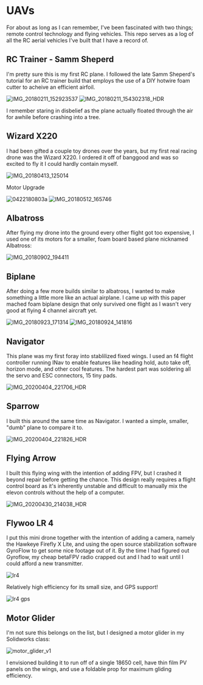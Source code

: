 # UAVs
For about as long as I can remember, I've been fascinated with two things; remote control technology and flying vehicles.
This repo serves as a log of all the RC aerial vehicles I've built that I have a record of.

## RC Trainer - Samm Sheperd
I'm pretty sure this is my first RC plane. I followed the late Samm Sheperd's tutorial for an RC trainer build that employs the use of a DIY hotwire foam cutter to acheive an efficient airfoil.

![IMG_20180211_152923537](https://github.com/pyroinventor/UAVs/assets/77114423/b830e027-0a5a-43e7-af32-a49efbad9454)
![IMG_20180211_154302318_HDR](https://github.com/pyroinventor/UAVs/assets/77114423/18e0aa63-7021-4fc7-83d7-31db3e5d2db2)

I remember staring in disbelief as the plane actually floated through the air for awhile before crashing into a tree.

## Wizard X220
I had been gifted a couple toy drones over the years, but my first real racing drone was the Wizard X220. I ordered it off of banggood and was so excited to fly it I could hardly contain myself.

![IMG_20180413_125014](https://github.com/pyroinventor/UAVs/assets/77114423/610b0da3-8efa-420a-b9ba-feb8fd4fd750) 

Motor Upgrade

![0422180803a](https://github.com/pyroinventor/UAVs/assets/77114423/69d8f203-8c58-4cd8-af86-aadb1606ef91) 
![IMG_20180512_165746](https://github.com/pyroinventor/UAVs/assets/77114423/0ad55c6c-3cc9-4cf4-9b5b-3dfd5fb53228)

## Albatross
After flying my drone into the ground every other flight got too expensive, I used one of its motors for a smaller, foam board based plane nicknamed Albatross:

![IMG_20180902_194411](https://github.com/pyroinventor/UAVs/assets/77114423/6fcf2000-97f9-498c-9253-c5036e4b13e3)

## Biplane
After doing a few more builds similar to albatross, I wanted to make something a little more like an actual airplane. I came up with this paper mached foam biplane design that only survived one flight as I wasn't very good at flying 4 channel aircraft yet.

![IMG_20180923_171314](https://github.com/pyroinventor/UAVs/assets/77114423/5eb648cd-e2e3-4a5f-8229-dc1e3be11e0a)
![IMG_20180924_141816](https://github.com/pyroinventor/UAVs/assets/77114423/317fbe84-6943-4b6d-be17-981e4a09a4b2)

## Navigator
This plane was my first foray into stablilized fixed wings. I used an f4 flight controller running INav to enable features like heading hold, auto take off, horizon mode, and other cool features. The hardest part was soldering all the servo and ESC connectors, 15 tiny pads.

![IMG_20200404_221706_HDR](https://github.com/pyroinventor/UAVs/assets/77114423/ccd49b6d-9751-4635-a190-fe39bbbcf744)

## Sparrow
I built this around the same time as Navigator. I wanted a simple, smaller, "dumb" plane to compare it to.

![IMG_20200404_221826_HDR](https://github.com/pyroinventor/UAVs/assets/77114423/0e8e34bc-42c0-4cc6-a9f6-bcaecf818ae0)

## Flying Arrow
I built this flying wing with the intention of adding FPV, but I crashed it beyond repair before getting the chance. This design really requires a flight control board as it's inherently unstable and difficult to manually mix the elevon controls without the help of a computer.

![IMG_20200430_214038_HDR](https://github.com/pyroinventor/UAVs/assets/77114423/fbcfb752-54bf-4d63-b75d-9b24fc770c0d)

## Flywoo LR 4
I put this mini drone together with the intention of adding a camera, namely the Hawkeye Firefly X Lite, and using the open source stabilization software GyroFlow to get some nice footage out of it. By the time I had figured out Gyroflow, my cheap betaFPV radio crapped out and I had to wait until I could afford a new transmitter.

![lr4](https://github.com/pyroinventor/UAVs/assets/77114423/f85d797e-98f3-4d6c-b789-3ce3e46c82ed)

Relatively high efficiency for its small size, and GPS support!

![lr4 gps](https://github.com/pyroinventor/UAVs/assets/77114423/9912f5f8-6234-4061-81a3-81eef5d2b42f)

## Motor Glider
I'm not sure this belongs on the list, but I designed a motor glider in my Solidworks class:

![motor_glider_v1](https://github.com/pyroinventor/UAVs/assets/77114423/72f50b9d-dbac-4df6-8f87-1a72d13e5b08)

I envisioned building it to run off of a single 18650 cell, have thin film PV panels on the wings, and use a foldable prop for maximum gliding efficiency.
